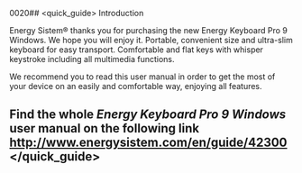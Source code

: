 0020## <quick_guide> Introduction

Energy Sistem® thanks you for purchasing the new Energy Keyboard Pro 9 Windows. We hope you will enjoy it.  Portable, convenient size and ultra-slim keyboard for easy transport. Comfortable and flat keys with whisper keystroke including all multimedia functions. 


We recommend you to read this user manual in order to get the most of your device on an easily and comfortable way, enjoying all features.


## <unique> Find the whole *Energy Keyboard Pro 9 Windows* user manual on the following link   http://www.energysistem.com/en/guide/42300 </unique> </quick_guide>
